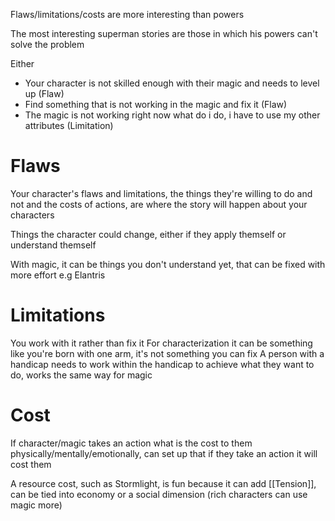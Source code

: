 Flaws/limitations/costs are more interesting than powers

The most interesting superman stories are those in which his powers can't solve the problem

Either
- Your character is not skilled enough with their magic and needs to level up (Flaw)
- Find something that is not working in the magic and fix it (Flaw)
- The magic is not working right now what do i do, i have to use my other attributes (Limitation)
# Flaws
Your character's flaws and limitations, the things they're willing to do and not and the costs of actions, are where the story will happen about your characters

Things the character could change, either if they apply themself or understand themself

With magic, it can be things you don't understand yet, that can be fixed with more effort e.g Elantris
# Limitations
You work with it rather than fix it
For characterization it can be something like you're born with one arm, it's not something you can fix
A person with a handicap needs to work within the handicap to achieve what they want to do, works the same way for magic
# Cost
If character/magic takes an action what is the cost to them physically/mentally/emotionally, can set up that if they take an action it will cost them

A resource cost, such as Stormlight, is fun because it can add [[Tension]], can be tied into economy or a social dimension (rich characters can use magic more)